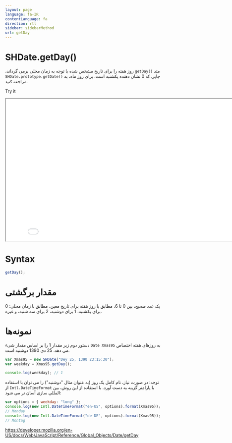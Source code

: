 ```yaml
---
layout: page
language: fa-IR
contentLanguage: fa
direction: rtl
sidebar: sidebarMethod
url: getDay
---
```


# SHDate.getDay()

متد <code dir="ltr">getDay()</code> روز هفته را برای تاریخ مشخص شده با توجه به زمان محلی برمی گرداند، جایی که 0 نشان دهنده یکشنبه است. برای روز ماه، به <code dir="ltr">SHDate.prototype.getDate()</code> مراجعه کنید.

Try it

<iframe style="width: 830px; height: 460px;" src="/SHDateTime-js/examples/live.html?function=getDay" title="MDN Web Docs Interactive Example" loading="lazy"></iframe>
<br/>

# Syntax

```js
getDay();
```

# مقدار برگشتی

یک عدد صحیح، بین 0 تا 6، مطابق با روز هفته برای تاریخ معین، مطابق با زمان محلی: 0 برای یکشنبه، 1 برای دوشنبه، 2 برای سه شنبه، و غیره.

# نمونه‌ها

دستور دوم زیر مقدار 1 را بر اساس مقدار شیء `Date Xmas95` به روزهای هفته اختصاص می دهد. 25 دی 1390 دوشنبه است.

```js
var Xmas95 = new SHDate("Dey 25, 1390 23:15:30");
var weekday = Xmas95.getDay();

console.log(weekday); // 1
```

توجه: در صورت نیاز، نام کامل یک روز (به عنوان مثال "دوشنبه") را می توان با استفاده از `Intl.DateTimeFormat` با پارامتر گزینه به دست آورد. با استفاده از این روش، بین المللی سازی آسان تر می شود:

```js
var options = { weekday: "long" };
console.log(new Intl.DateTimeFormat("en-US", options).format(Xmas95));
// Monday
console.log(new Intl.DateTimeFormat("de-DE", options).format(Xmas95));
// Montag
```

https://developer.mozilla.org/en-US/docs/Web/JavaScript/Reference/Global_Objects/Date/getDay
